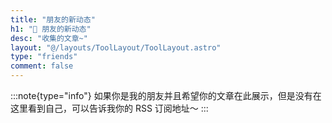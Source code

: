 ```yaml
---
title: "朋友的新动态"
h1: "🎴 朋友的新动态"
desc: "收集的文章~"
layout: "@/layouts/ToolLayout/ToolLayout.astro"
type: "friends"
comment: false
---
```


:::note{type="info"}
如果你是我的朋友并且希望你的文章在此展示，但是没有在这里看到自己，可以告诉我你的 RSS 订阅地址～
:::